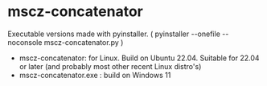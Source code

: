 # mscz-concatenator

Executable versions made with pyinstaller.
( pyinstaller --onefile --noconsole mscz-concatenator.py )

- mscz-concatenator: for Linux. Build on Ubuntu 22.04. Suitable for 22.04 or later (and probably most other recent Linux distro's)
- mscz-concatenator.exe : build on Windows 11 
